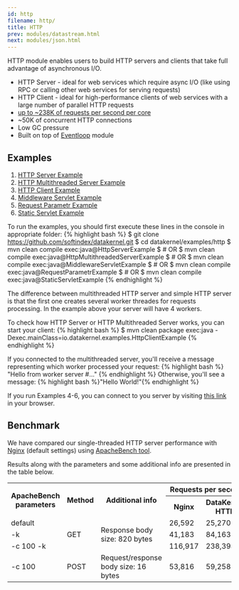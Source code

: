 ```yaml
---
id: http
filename: http/
title: HTTP
prev: modules/datastream.html
next: modules/json.html
---
```


HTTP module enables users to build HTTP servers and clients that take full advantage of asynchronous I/O.

* HTTP Server - ideal for web services which require async I/O (like using RPC or calling other web services for serving requests)
* HTTP Client - ideal for high-performance clients of web services with a large number of parallel HTTP requests
* [up to ~238K of requests per second per core](#benchmark)
* ~50K of concurrent HTTP connections
* Low GC pressure
* Built on top of [Eventloop](/docs/modules/eventloop/) module

## Examples

1. [HTTP Server Example](https://github.com/softindex/datakernel/blob/master/examples/http/src/main/java/io/datakernel/examples/HttpServerExample.java)
2. [HTTP Multithreaded Server Example](https://github.com/softindex/datakernel/blob/master/examples/http/src/main/java/io/datakernel/examples/HttpMultithreadedServerExample.java)
3. [HTTP Client Example](https://github.com/softindex/datakernel/blob/master/examples/http/src/main/java/io/datakernel/examples/HttpClientExample.java)
4. [Middleware Servlet Example](https://github.com/softindex/datakernel/blob/master/examples/http/src/main/java/io/datakernel/examples/MiddlewareServletExample.java)
5. [Request Parametr Example](https://github.com/softindex/datakernel/blob/master/examples/http/src/main/java/io/datakernel/examples/RequestParametrExample.java)
6. [Static Servlet Example](https://github.com/softindex/datakernel/blob/master/examples/http/src/main/java/io/datakernel/examples/StaticServletExample.java)

To run the examples, you should first execute these lines in the console in appropriate folder:
{% highlight bash %}
$ git clone https://github.com/softindex/datakernel.git
$ cd datakernel/examples/http
$ mvn clean compile exec:java@HttpServerExample
$ # OR
$ mvn clean compile exec:java@HttpMultithreadedServerExample
$ # OR
$ mvn clean compile exec:java@MiddlewareServletExample
$ # OR
$ mvn clean compile exec:java@RequestParametrExample
$ # OR
$ mvn clean compile exec:java@StaticServletExample
{% endhighlight %}

The difference between multithreaded HTTP server and simple HTTP server is that the first one creates several worker threades for requests processing. In the example above your server will have 4 workers.

To check how HTTP Server or HTTP Multithreaded Server works, you can start your client:
{% highlight bash %}
$ mvn clean package exec:java -Dexec.mainClass=io.datakernel.examples.HttpClientExample
{% endhighlight %}

If you connected to the multithreaded server, you'll receive a message representing which worker processed your request:
{% highlight bash %} 
"Hello from worker server #..." 
{% endhighlight %}
Otherwise, you'll see a message: {% highlight bash %}"Hello World!"{% endhighlight %} 

If you run Examples 4-6, you can connect to you server by visiting [this link](http://localhost:8080/) in your browser.

## Benchmark

We have compared our single-threaded HTTP server performance with [Nginx](http://nginx.org) (default settings) using [ApacheBench tool](http://httpd.apache.org/docs/2.4/programs/ab.html).

Results along with the parameters and some additional info are presented in the table below.

<table>
  <tr>
    <th rowspan="2">ApacheBench parameters</th>
    <th rowspan="2">Method</th>
    <th rowspan="2">Additional info</th>
    <th colspan="2">Requests per second</th>
  </tr>
  <tr>
    <th>Nginx</th>
    <th>DataKernel HTTP</th>
  </tr>
  <tr>
    <td>default</td>
    <td rowspan="3">GET</td>
    <td rowspan="3">Response body size: 820 bytes</td>
    <td>26,592</td>
    <td>25,270</td>
  </tr>
  <tr>
    <td>-k</td>
    <td>41,183</td>
    <td>84,163</td>
  </tr>
  <tr>
    <td>-c 100 -k</td>
    <td>116,917</td>
    <td>238,393</td>
  </tr>
  <tr>
    <td>-c 100</td>
    <td>POST</td>
    <td>Request/response body size: 16 bytes</td>
    <td>53,816</td>
    <td>59,258</td>
  </tr>
</table>
